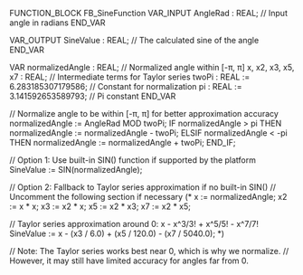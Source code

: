 FUNCTION_BLOCK FB_SineFunction
VAR_INPUT
    AngleRad : REAL; // Input angle in radians
END_VAR

VAR_OUTPUT
    SineValue : REAL; // The calculated sine of the angle
END_VAR

VAR
    normalizedAngle : REAL; // Normalized angle within [-π, π]
    x, x2, x3, x5, x7 : REAL; // Intermediate terms for Taylor series
    twoPi : REAL := 6.283185307179586; // Constant for normalization
    pi : REAL := 3.141592653589793; // Pi constant
END_VAR

// Normalize angle to be within [-π, π] for better approximation accuracy
normalizedAngle := AngleRad MOD twoPi;
IF normalizedAngle > pi THEN
    normalizedAngle := normalizedAngle - twoPi;
ELSIF normalizedAngle < -pi THEN
    normalizedAngle := normalizedAngle + twoPi;
END_IF;

// Option 1: Use built-in SIN() function if supported by the platform
SineValue := SIN(normalizedAngle);

// Option 2: Fallback to Taylor series approximation if no built-in SIN()
// Uncomment the following section if necessary
(*
x := normalizedAngle;
x2 := x * x;
x3 := x2 * x;
x5 := x2 * x3;
x7 := x2 * x5;

// Taylor series approximation around 0: x - x^3/3! + x^5/5! - x^7/7!
SineValue := x - (x3 / 6.0) + (x5 / 120.0) - (x7 / 5040.0);
*)

// Note: The Taylor series works best near 0, which is why we normalize.
// However, it may still have limited accuracy for angles far from 0.
